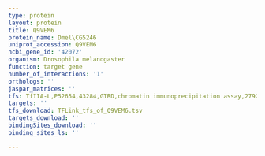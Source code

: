 ```yaml
---
type: protein
layout: protein
title: Q9VEM6
protein_name: Dmel\CG5246
uniprot_accession: Q9VEM6
ncbi_gene_id: '42072'
organism: Drosophila melanogaster
function: target gene
number_of_interactions: '1'
orthologs: ''
jaspar_matrices: ''
tfs: TfIIA-L,P52654,43284,GTRD,chromatin immunoprecipitation assay,27924024%5Buid%5D,No
targets: ''
tfs_download: TFLink_tfs_of_Q9VEM6.tsv
targets_download: ''
bindingSites_download: ''
binding_sites_ls: ''

---
```


